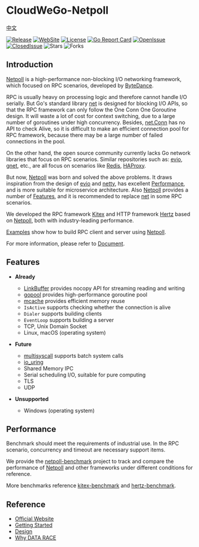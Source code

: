 # CloudWeGo-Netpoll

[中文](README_CN.md)

[![Release](https://img.shields.io/github/v/release/cloudwego/netpoll)](https://github.com/cloudwego/netpoll/releases)
[![WebSite](https://img.shields.io/website?up_message=cloudwego&url=https%3A%2F%2Fwww.cloudwego.io%2F)](https://www.cloudwego.io/)
[![License](https://img.shields.io/github/license/cloudwego/netpoll)](https://github.com/cloudwego/netpoll/blob/main/LICENSE)
[![Go Report Card](https://goreportcard.com/badge/github.com/cloudwego/netpoll)](https://goreportcard.com/report/github.com/cloudwego/netpoll)
[![OpenIssue](https://img.shields.io/github/issues/cloudwego/netpoll)](https://github.com/cloudwego/netpoll/issues)
[![ClosedIssue](https://img.shields.io/github/issues-closed/cloudwego/netpoll)](https://github.com/cloudwego/netpoll/issues?q=is%3Aissue+is%3Aclosed)
![Stars](https://img.shields.io/github/stars/cloudwego/netpoll)
![Forks](https://img.shields.io/github/forks/cloudwego/netpoll)

## Introduction

[Netpoll][Netpoll] is a high-performance non-blocking I/O networking framework, which
focused on RPC scenarios, developed by [ByteDance][ByteDance].

RPC is usually heavy on processing logic and therefore cannot handle I/O serially. But Go's standard
library [net][net] is designed for blocking I/O APIs, so that the RPC framework can
only follow the One Conn One Goroutine design. It will waste a lot of cost for context switching, due to a large number
of goroutines under high concurrency. Besides, [net.Conn][net.Conn] has
no API to check Alive, so it is difficult to make an efficient connection pool for RPC framework, because there may be a
large number of failed connections in the pool.

On the other hand, the open source community currently lacks Go network libraries that focus on RPC scenarios. Similar
repositories such as: [evio][evio], [gnet][gnet], etc., are all
focus on scenarios like [Redis][Redis], [HAProxy][HAProxy].

But now, [Netpoll][Netpoll] was born and solved the above problems. It draws inspiration
from the design of [evio][evio] and [netty][netty], has
excellent [Performance](#performance), and is more suitable for microservice architecture.
Also [Netpoll][Netpoll] provides a number of [Features](#features), and it is recommended
to replace [net][net] in some RPC scenarios.

We developed the RPC framework [Kitex][Kitex] and HTTP framework [Hertz][Hertz]
based on [Netpoll][Netpoll], both with industry-leading performance.

[Examples][netpoll-examples] show how to build RPC client and server
using [Netpoll][Netpoll].

For more information, please refer to [Document](#document).

## Features

* **Already**
    - [LinkBuffer][LinkBuffer] provides nocopy API for streaming reading and writing
    - [gopool][gopool] provides high-performance goroutine pool
    - [mcache][mcache] provides efficient memory reuse
    - `IsActive` supports checking whether the connection is alive
    - `Dialer` supports building clients
    - `EventLoop` supports building a server
    - TCP, Unix Domain Socket
    - Linux, macOS (operating system)

* **Future**
    - [multisyscall][multisyscall] supports batch system calls
    - [io_uring][io_uring]
    - Shared Memory IPC
    - Serial scheduling I/O, suitable for pure computing
    - TLS
    - UDP

* **Unsupported**
    - Windows (operating system)

## Performance

Benchmark should meet the requirements of industrial use. 
In the RPC scenario, concurrency and timeout are necessary support items.

We provide the [netpoll-benchmark][netpoll-benchmark] project to track and compare 
the performance of [Netpoll][Netpoll] and other frameworks under different conditions for reference.

More benchmarks reference [kitex-benchmark][kitex-benchmark] and [hertz-benchmark][hertz-benchmark].

## Reference

* [Official Website](https://www.cloudwego.io)
* [Getting Started](docs/guide/guide_en.md)
* [Design](docs/reference/design_en.md)
* [Why DATA RACE](docs/reference/explain.md)

[Netpoll]: https://github.com/cloudwego/netpoll
[net]: https://github.com/golang/go/tree/master/src/net
[net.Conn]: https://github.com/golang/go/blob/master/src/net/net.go
[evio]: https://github.com/tidwall/evio
[gnet]: https://github.com/panjf2000/gnet
[netty]: https://github.com/netty/netty
[Kitex]: https://github.com/cloudwego/kitex
[Hertz]: https://github.com/cloudwego/hertz

[netpoll-benchmark]: https://github.com/cloudwego/netpoll-benchmark
[kitex-benchmark]: https://github.com/cloudwego/kitex-benchmark
[hertz-benchmark]: https://github.com/cloudwego/hertz-benchmark
[netpoll-examples]:https://github.com/cloudwego/netpoll-examples

[ByteDance]: https://www.bytedance.com
[Redis]: https://redis.io
[HAProxy]: http://www.haproxy.org

[LinkBuffer]: nocopy_linkbuffer.go
[gopool]: https://github.com/bytedance/gopkg/tree/develop/util/gopool
[mcache]: https://github.com/bytedance/gopkg/tree/develop/lang/mcache
[multisyscall]: https://github.com/cloudwego/multisyscall
[io_uring]: https://github.com/axboe/liburing
